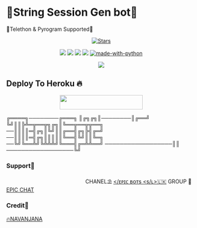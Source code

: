 # 🚨String Session Gen bot🚨

 🚦Telethon & Pyrogram Supported🚦
<p align="center">
    <a href="https://github.com/EpicBotSl/SessionGen/stargazers"><img src="https://img.shields.io/github/stars/EpicBotSl/SessionGen?label=Stars&style=flat-square&logo=github&color=F10070" alt="Stars" /></a>
</p>
<p align="center">
    <a href="https://github.com/EpicBotSl/SessionGen"> <img src="https://img.shields.io/github/repo-size/EpicBotSl/SessionGen?color=orange&logo=github&logoColor=Gold&style=for-the-badge" /></a>
    <a href="https://github.com/EpicBotSl/SessionGen/prince"> <img src="https://img.shields.io/github/last-commit/EpicBotSl/SessionGen?color=blue&logo=github&logoColor=White&style=for-the-badge" /></a>
    <a href="https://github.com/EpicBotSl/SessionGen/issues"> <img src="https://img.shields.io/github/issues/EpicBotSl/SessionGen?color=blueviolet&logo=github&logoColor=Rose&style=for-the-badge" /></a>
    <a href="https://github.com/EpicBotSl/SessionGen/network/members"> <img src="https://img.shields.io/github/forks/EpicBotSl/SessionGen?color=red&logo=github&logoColor=Blue&style=for-the-badge" /></a>  
    <a href="https://python.org"><img src="http://forthebadge.com/images/badges/made-with-python.svg" alt="made-with-python"></a>
</p>

<p align="center">
  <img src="https://te.legra.ph/file/97e45c843108aa0798a7d.jpg">
</p>

## Deploy To Heroku 🔥
<p align="center"><a href="https://heroku.com/deploy?template=https://github.com/EpicBotSl/SessionGen"> <img src="https://img.shields.io/badge/Deploy%20To%20Heroku-blue?style=for-the-badge&logo=heroku" width="220" height="38.45"/></a></p>


╔════╗────────╔═══╗
║╔╗╔╗║────────║╔══╝
╚╝║║╠╩═╦══╦╗╔╗║╚══╦══╦╦══╗
──║║║║═╣╔╗║╚╝║║╔══╣╔╗╠╣╔═╝
──║║║║═╣╔╗║║║║║╚══╣╚╝║║╚═╗
──╚╝╚══╩╝╚╩╩╩╝╚═══╣╔═╩╩══╝
──────────────────║║
──────────────────╚╝


### Support🎀
ㅤㅤㅤㅤㅤㅤㅤㅤㅤㅤㅤㅤㅤㅤㅤㅤ 
CHANEL⛱️ [</ᴇᴘɪᴄ ʙᴏᴛs <s/ʟ>🇱🇰](https://t.me/EpicBotsSl)
GROUP 🎋[EPIC CHAT](https://t.me/EpicChats)

### Credit🎀
[🔥NAVANJANA](https://t.me/NA_VA_N_JA_NA1)

